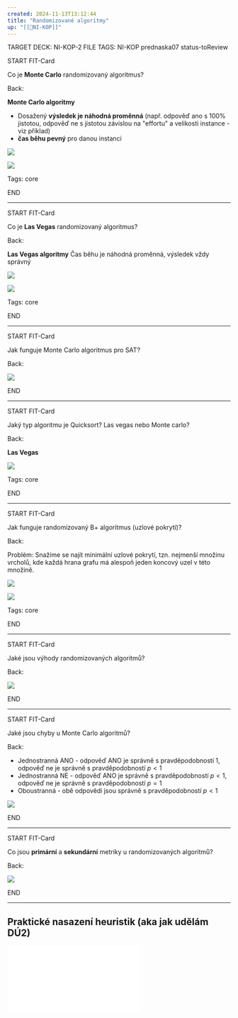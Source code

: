 ```yaml
---
created: 2024-11-13T13:12:44
title: "Randomizované algoritmy"
up: "[[📖NI-KOP]]"
---
```


TARGET DECK: NI-KOP-2
FILE TAGS: NI-KOP prednaska07 status-toReview

START
FIT-Card

Co je **Monte Carlo** randomizovaný algoritmus?

Back:

**Monte Carlo algoritmy**
- Dosažený **výsledek je náhodná proměnná** (např. odpověď ano s 100% jistotou, odpověď ne s jistotou závislou na "effortu" a velikosti instance - viz příklad)
- **čas běhu pevný** pro danou instanci

<!-- ExampleStart -->
![](../../Assets/Pasted%20image%2020241113142545.png)

![](../../Assets/Pasted%20image%2020241113142517.png)
<!-- ExampleEnd -->

Tags: core
<!--ID: 1735205749736-->
END

---


START
FIT-Card

Co je **Las Vegas** randomizovaný algoritmus?

Back:

**Las Vegas algoritmy**
Čas běhu je náhodná proměnná, výsledek vždy správný

<!-- ExampleStart -->
![](../../Assets/Pasted%20image%2020241113142553.png)

![](../../Assets/Pasted%20image%2020241113142517.png)
<!-- ExampleEnd -->

Tags: core
<!--ID: 1735205749738-->
END

---


START
FIT-Card

Jak funguje Monte Carlo algoritmus pro SAT?

Back:

![](../../Assets/Pasted%20image%2020241113143046.png)
<!--ID: 1735205749741-->
END

---


START
FIT-Card

Jaký typ algoritmu je Quicksort? Las vegas nebo Monte carlo?

Back:

**Las Vegas**

<!-- DetailInfoStart -->
![](../../Assets/Pasted%20image%2020241113143556.png)
<!-- DetailInfoEnd -->

Tags: core
<!--ID: 1735205749743-->
END

---


START
FIT-Card

Jak funguje randomizovaný B+ algoritmus (uzlové pokrytí)?

Back:

Problém:
Snažíme se najít minimální uzlové pokrytí, tzn. nejmenší množinu vrcholů, kde každá hrana grafu má alespoň jeden koncový uzel v této množině.

![](../../Assets/Pasted%20image%2020241113143723.png)

<!-- DetailInfoStart -->
![](../../Assets/Pasted%20image%2020241113144045.png)
<!-- DetailInfoEnd -->

Tags: core
<!--ID: 1735205749746-->
END

---


START
FIT-Card

Jaké jsou výhody randomizovaných algoritmů?

Back:

![](../../Assets/Pasted%20image%2020241113144126.png)
<!--ID: 1735205749748-->
END

---


START
FIT-Card

Jaké jsou chyby u Monte Carlo algoritmů?

Back:

- Jednostranná ANO - odpověď ANO je správně s pravděpodobností $1$, odpověď ne je správně s pravděpodobností $p<1$
- Jednostranná NE - odpověď ANO je správně s pravděpodobností $p<1$, odpověď ne je správně s pravděpodobností $p=1$
- Oboustranná - obě odpovědi jsou správně s pravděpodobností $p<1$

<!-- DetailInfoStart -->
![](../../Assets/Pasted%20image%2020241113144340.png)
<!-- DetailInfoEnd -->
<!--ID: 1735205749751-->
END

---


START
FIT-Card

Co jsou **primární** a **sekundární** metriky u randomizovaných algoritmů? 

Back:

![](../../Assets/Pasted%20image%2020241113144618.png)
<!--ID: 1735205749753-->
END

---

## Praktické nasazení heuristik (aka jak udělám DÚ2)

![](../../Assets/KOP07%20Deploy.pdf)

